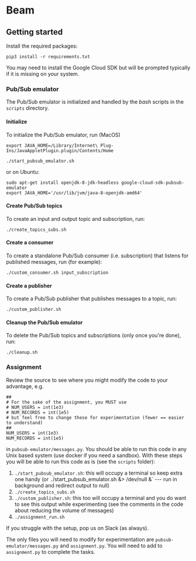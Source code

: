 # Beam


## Getting started

Install the required packages:
```
pip3 install -r requirements.txt
```
You may need to install the Google Cloud SDK but will be prompted typically if it is missing on your system.

### Pub/Sub emulator
The Pub/Sub emulator is initialized and handled by the _bash_ scripts in the `scripts` directory.

#### Initialize
To initialize the Pub/Sub emulator, run (MacOS)
```
export JAVA_HOME=/Library/Internet\ Plug-Ins/JavaAppletPlugin.plugin/Contents/Home

./start_pubsub_emulator.sh
```

or on Ubuntu:
```
sudo apt-get install openjdk-8-jdk-headless google-cloud-sdk-pubsub-emulator
export JAVA_HOME='/usr/lib/jvm/java-8-openjdk-amd64'
```

#### Create Pub/Sub topics
To create an input and output topic and subscription, run:

```
./create_topics_subs.sh
```

#### Create a consumer

To create a standalone Pub/Sub consumer (i.e. subscription) that listens for published messages, run (for example):
```
./custom_consumer.sh input_subscription
```

#### Create a publisher
To create a Pub/Sub publisher that publishes messages to a topic, run:

```
./custom_publisher.sh
```

#### Cleanup the Pub/Sub emulator
To delete the Pub/Sub topics and subscriptions (only once you're done), run:

 ```
./cleanup.sh
```


### Assignment

Review the source to see where you might modify the code to your advantage, e.g. 

```
##
# For the sake of the assignment, you MUST use
# NUM_USERS = int(1e3)
# NUM_RECORDS = int(1e5)
# but feel free to change these for experimentation (fewer == easier to understand)
##
NUM_USERS = int(1e3)
NUM_RECORDS = int(1e5)
```

in `pubsub-emulator/messages.py`. You should be able to run this code in any Unix based system
(use docker if you need a sandbox). With these steps you will be able to run this code as is (see the `scripts` folder):

1. `./start_pubsub_emulator.sh`: this will occupy a terminal so keep extra one handy (or `.`/start_pubsub_emulator.sh &> /dev/null &` --- run in background and redirect output to null)
2. `./create_topics_subs.sh` 
3. `./custom_publisher.sh`: this too will occupy a terminal and you do want to see this output while experimenting (see the comments in the code about reducing the volume of messages)
4. `./assignment_run.sh`

If you struggle with the setup, pop us on Slack (as always).

The only files you will need to modify for experimentation are `pubsub-emulator/messages.py` and `assignment.py`. You will need to add to `assignment.py` to complete the tasks. 
